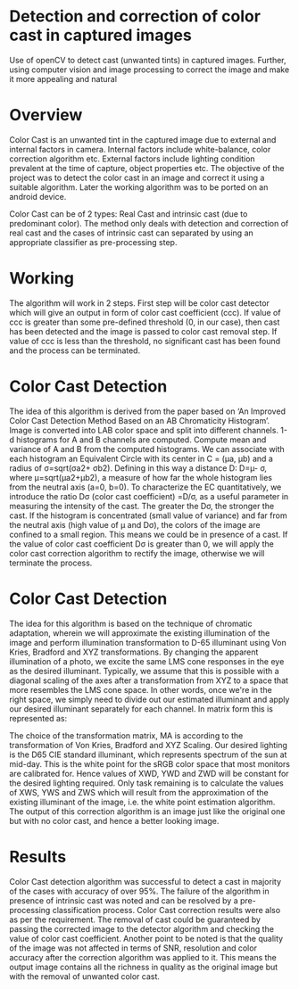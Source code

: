 # Detection and correction of color cast in captured images

Use of openCV to detect cast (unwanted tints) in captured images. Further, using computer vision and image processing to correct the image and make it more appealing and natural 

# Overview
Color Cast is an unwanted tint in the captured image due to external and internal factors in camera. Internal factors include white-balance, color correction algorithm etc. External factors include lighting condition prevalent at the time of capture, object properties etc. The objective of the project was to detect the color cast in an image and correct it using a suitable algorithm. Later the working algorithm was to be ported on an android device.

Color Cast can be of 2 types: Real Cast and intrinsic cast (due to predominant color). The method only deals with detection and correction of real cast and the cases of intrinsic cast can separated by using an appropriate classifier as pre-processing step.

# Working
The algorithm will work in 2 steps. First step will be color cast detector which will give an output in form of color cast coefficient (ccc). If value of ccc is greater than some pre-defined threshold (0, in our case), then cast has been detected and the image is passed to color cast removal step. If value of ccc is less than the threshold, no significant cast has been found and the process can be terminated. 

# Color Cast Detection
The idea of this algorithm is derived from the paper based on ‘An Improved Color Cast Detection Method Based on an AB Chromaticity Histogram’.
Image is converted into LAB color space and split into different channels. 1-d histograms for A and B channels are computed. Compute mean and variance of A and B from the computed histograms. 
We can associate with each histogram an Equivalent Circle with its center in C = (µa, µb) and a radius of σ=sqrt(σa2+ σb2). Defining in this way a distance D: D=µ- σ, where µ=sqrt(µa2+µb2), a measure of how far the whole histogram lies from the neutral axis (a=0, b=0). To characterize the EC quantitatively, we introduce the ratio Dσ (color cast coefficient) =D/σ, as a useful parameter in measuring the intensity of the cast. The greater the Dσ, the stronger the cast.
If the histogram is concentrated (small value of variance) and far from the neutral axis (high value of µ and Dσ), the colors of the image are confined to a small region. This means we could be in presence of a cast.
If the value of color cast coefficient Dσ  is greater than 0, we will apply the color cast correction algorithm to rectify the image, otherwise we will terminate the process.

# Color Cast Detection
The idea for this algorithm is based on the technique of chromatic adaptation, wherein we will approximate the existing illumination of the image and perform illumination transformation to D-65 illuminant using Von Kries, Bradford and XYZ transformations. By changing the apparent illumination of a photo, we excite the same LMS cone responses in the eye as the desired illuminant. Typically, we assume that this is possible with a diagonal scaling of the axes after a transformation from XYZ to a space that more resembles the LMS cone space. In other words, once we're in the right space, we simply need to divide out our estimated illuminant and apply our desired illuminant separately for each channel.
In matrix form this is represented as: 

The choice of the transformation matrix, MA is according to the transformation of Von Kries, Bradford and XYZ Scaling. 
Our desired lighting is the D65 CIE standard illuminant, which represents spectrum of the sun at mid-day. This is the white point for the sRGB color space that most monitors are calibrated for. Hence values of XWD, YWD and ZWD will be constant for the desired lighting required.
Only task remaining is to calculate the values of XWS, YWS and ZWS which will result from the approximation of the existing illuminant of the image, i.e. the white point estimation algorithm.
The output of this correction algorithm is an image just like the original one but with no color cast, and hence a better looking image.

# Results
Color Cast detection algorithm was successful to detect a cast in majority of the cases with accuracy of over 95%. The failure of the algorithm in presence of intrinsic cast was noted and can be resolved by a pre-processing classification process.
Color Cast correction results were also as per the requirement. The removal of cast could be guaranteed by passing the corrected image to the detector algorithm and checking the value of color cast coefficient. 
Another point to be noted is that the quality of the image was not affected in terms of SNR, resolution and color accuracy after the correction algorithm was applied to it. This means the output image contains all the richness in quality as the original image but with the removal of unwanted color cast.
